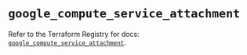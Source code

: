 # `google_compute_service_attachment`

Refer to the Terraform Registry for docs: [`google_compute_service_attachment`](https://registry.terraform.io/providers/hashicorp/google-beta/5.43.1/docs/resources/google_compute_service_attachment).
